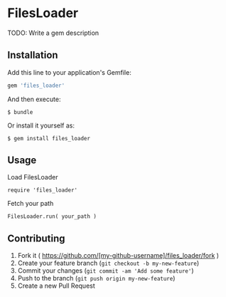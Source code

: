 # FilesLoader

TODO: Write a gem description

## Installation

Add this line to your application's Gemfile:

```ruby
gem 'files_loader'
```

And then execute:

    $ bundle

Or install it yourself as:

    $ gem install files_loader

## Usage

Load FilesLoader

    require 'files_loader'

Fetch your path

    FilesLoader.run( your_path )

## Contributing

1. Fork it ( https://github.com/[my-github-username]/files_loader/fork )
2. Create your feature branch (`git checkout -b my-new-feature`)
3. Commit your changes (`git commit -am 'Add some feature'`)
4. Push to the branch (`git push origin my-new-feature`)
5. Create a new Pull Request
